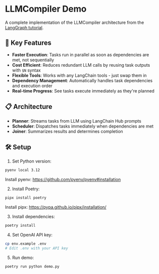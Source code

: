# LLMCompiler Demo

A complete implementation of the LLMCompiler architecture from the [LangGraph tutorial](https://langchain-ai.github.io/langgraph/tutorials/llm-compiler/).

## 🚀 Key Features

- **Faster Execution**: Tasks run in parallel as soon as dependencies are met, not sequentially
- **Cost Efficient**: Reduces redundant LLM calls by reusing task outputs with `$N` syntax
- **Flexible Tools**: Works with any LangChain tools - just swap them in
- **Dependency Management**: Automatically handles task dependencies and execution order
- **Real-time Progress**: See tasks execute immediately as they're planned

## 📋 Architecture

- **Planner**: Streams tasks from LLM using LangChain Hub prompts
- **Scheduler**: Dispatches tasks immediately when dependencies are met
- **Joiner**: Summarizes results and determines completion

## 🛠️ Setup

1. Set Python version:
```bash
pyenv local 3.12
```
   Install pyenv: https://github.com/pyenv/pyenv#installation

2. Install Poetry:
```bash
pipx install poetry
```
   Install pipx: https://pypa.github.io/pipx/installation/

3. Install dependencies:
```bash
poetry install
```

4. Set OpenAI API key:
```bash
cp env.example .env
# Edit .env with your API key
```

5. Run demo:
```bash
poetry run python demo.py
```

